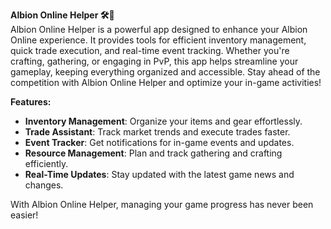


**Albion Online Helper 🛠️💎**  
Albion Online Helper is a powerful app designed to enhance your Albion Online experience. It provides tools for efficient inventory management, quick trade execution, and real-time event tracking. Whether you're crafting, gathering, or engaging in PvP, this app helps streamline your gameplay, keeping everything organized and accessible. Stay ahead of the competition with Albion Online Helper and optimize your in-game activities!  

**Features:**  
- **Inventory Management**: Organize your items and gear effortlessly.  
- **Trade Assistant**: Track market trends and execute trades faster.  
- **Event Tracker**: Get notifications for in-game events and updates.  
- **Resource Management**: Plan and track gathering and crafting efficiently.  
- **Real-Time Updates**: Stay updated with the latest game news and changes.  

With Albion Online Helper, managing your game progress has never been easier!
